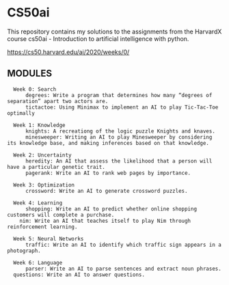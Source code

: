 # CS50ai

This repository contains my solutions to the assignments from the HarvardX course cs50ai - Introduction to artificial intelligence with python.

https://cs50.harvard.edu/ai/2020/weeks/0/ 

## MODULES

      Week 0: Search
          degrees: Write a program that determines how many “degrees of separation” apart two actors are.
          tictactoe: Using Minimax to implement an AI to play Tic-Tac-Toe optimally
      
      Week 1: Knowledge
          knights: A recreationg of the logic puzzle Knights and knaves.
          minesweeper: Writing an AI to play Minesweeper by considering its knowledge base, and making inferences based on that knowledge.
      
      Week 2: Uncertainty
          heredity: An AI that assess the likelihood that a person will have a particular genetic trait.
          pagerank: Write an AI to rank web pages by importance.
      
      Week 3: Optimization
          crossword: Write an AI to generate crossword puzzles.
      
      Week 4: Learning
          shopping: Write an AI to predict whether online shopping customers will complete a purchase.
		nim: Write an AI that teaches itself to play Nim through reinforcement learning.
      
      Week 5: Neural Networks
          traffic: Write an AI to identify which traffic sign appears in a photograph.
      
      Week 6: Language
          parser: Write an AI to parse sentences and extract noun phrases.
	  questions: Write an AI to answer questions.
